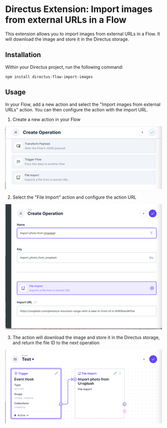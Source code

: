# Directus Extension: Import images from external URLs in a Flow

This extension allows you to import images from external URLs in a Flow. It will download the image and store it in the Directus storage.

## Installation

Within your Directus project, run the following command:

```
npm install directus-flow-import-images
```

## Usage

In your Flow, add a new action and select the "Import images from external URLs" action. You can then configure the action with the import URL.

1. Create a new action in your Flow

<img src="https://github.com/samechikson/directus-extension-file-import-operation/blob/main/images/file-import-operation-config-1.png?raw=true" width="500">

2. Select the "File Import" action and configure the action URL

<img src="https://github.com/samechikson/directus-extension-file-import-operation/blob/main/images/file-import-operation-config-2.png?raw=true" width="500">

3. The action will download the image and store it in the Directus storage, and return the file ID to the next operation

<img src="https://github.com/samechikson/directus-extension-file-import-operation/blob/main/images/file-import-operation-in-flow.png?raw=true" width="500">
